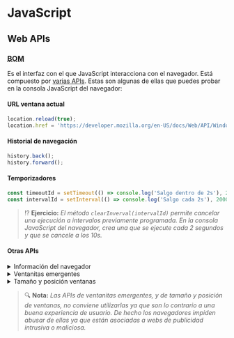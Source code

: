 # JavaScript
## Web APIs

### <abbr title="Browser Object Model">BOM</abbr>

Es el interfaz con el que JavaScript interacciona con el navegador. Está compuesto por [varias APIs](https://developer.mozilla.org/en-US/docs/Web/API/Window). Estas son algunas de ellas que puedes probar en la consola JavaScript del navegador:

#### URL ventana actual

```js
location.reload(true);
location.href = 'https://developer.mozilla.org/en-US/docs/Web/API/Window/location';
```

#### Historial de navegación

```js
history.back();
history.forward();
```

#### Temporizadores

```js
const timeoutId = setTimeout(() => console.log('Salgo dentro de 2s'), 2000);
const intervalId = setInterval(() => console.log('Salgo cada 2s'), 2000);
```

> ⁉️ **Ejercicio:** _El método `clearInverval(intervalId)` permite cancelar una ejecución a intervalos previamente programada. En la consola JavaScript del navegador, crea una que se ejecute cada 2 segundos y que se cancele a los 10s._

#### Otras APIs

<details><summary>Información del navegador</summary>

```js
console.log(navigator.userAgent);
```
</details>
<details><summary>Ventanitas emergentes</summary>

```js
const confirmResult = confirm('Si pulsas "Cancelar", retorno false. Si pulsas "Aceptar", retorno true.');
const promptResult = prompt('Retorno lo que tú teclees aquí');
alert('Solo muestro un aviso al usuario');
```
</details>

<details><summary>Tamaño y posición ventanas</summary>

```js
moveTo(0, 0);
resizeTo(screen.availWidth, screen.availHeight);
resizeBy(0, 50);
```
</details>

> 🔍 **Nota:** _Las APIs de ventanitas emergentes, y de tamaño y posición de ventanas, no conviene utilizarlas ya que son lo contrario a una buena experiencia de usuario. De hecho los navegadores impiden abusar de ellas ya que están asociadas a webs de publicidad intrusiva o maliciosa._
